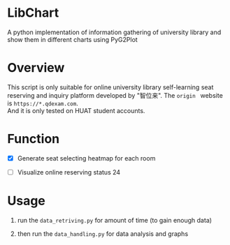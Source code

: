 # LibChart

A python implementation of information gathering of university library and show them in different charts using PyG2Plot

# Overview

This script is only suitable for online university library self-learning seat reserving and inquiry platform developed by "智位来". The `origin ` website is `https://*.qdexam.com`.  
And it is only tested on HUAT student accounts.

# Function

- [x] Generate seat selecting heatmap for each room

- [ ] Visualize online reserving status 24

# Usage

1. run the `data_retriving.py` for amount of time (to gain enough data)

2. then run the `data_handling.py` for data analysis and graphs

